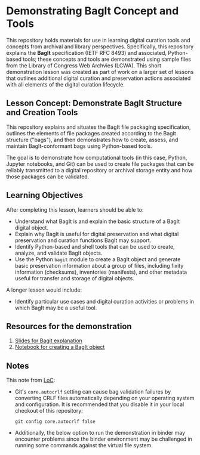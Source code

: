 # Demonstrating BagIt Concept and Tools

This repository holds materials for use in learning digital curation tools and concepts from archival and library perspectives. Specifically, this repository explains the **BagIt** specification (IETF RFC 8493) and associated, Python-based tools; these concepts and tools are demonstrated using sample files from the Library of Congress Web Archvies (LCWA). This short demonstration lesson was created as part of work on a larger set of lessons that outlines additional digital curation and preservation actions associated with all elements of the digital curation lifecycle.

## Lesson Concept: Demonstrate BagIt Structure and Creation Tools

This repository explains and situates the BagIt file packaging specification,
outlines the elements of file packages created according to the BagIt structure
("bags"), and then demonstrates how to create, assess, and maintain BagIt-conformant
bags using Python-based tools.

The goal is to demonstrate how computational tools (in this case, Python,
Jupyter notebooks, and Git) can be used to create file packages that can be
reliably transmitted to a digital repository or archival storage entity and
how those packages can be validated.

## Learning Objectives

After completing this lesson, learners should be able to:

* Understand what BagIt is and explain the basic structure of a BagIt digital object.
* Explain why BagIt is useful for digital preservation and what digital preservation and curation functions BagIt may support.
* Identify Python-based and shell tools that can be used to create, analyze, and validate BagIt objects.
* Use the Python `bagit` module to create a BagIt object and generate basic preservation information about a group of files, including fixity information (checksums), inventories (manifests), and other metadata useful for transfer and storage of digital objects.

A longer lesson would include:

* Identify particular use cases and digital curation activities or problems in which BagIt may be a useful tool.

## Resources for the demonstration

1. [Slides for Bagit explanation](BagitOverview.pdf)
1. [Notebook for creating a BagIt object](01b-using-bagit-toteach.ipynb)

## Notes

This note from [LoC](https://github.com/LibraryOfCongress/bagit-conformance-suite):

* Git's `core.autocrlf` setting can cause bag validation failures by converting CRLF files automatically depending on your operating system and configuration. It is recommended that you disable it in your local checkout of this repository:

  `git config core.autocrlf false`

* Additionally, the below option to run the demonstration in binder may encounter problems since the binder environment may be challenged in running some commands against the virtual file system.